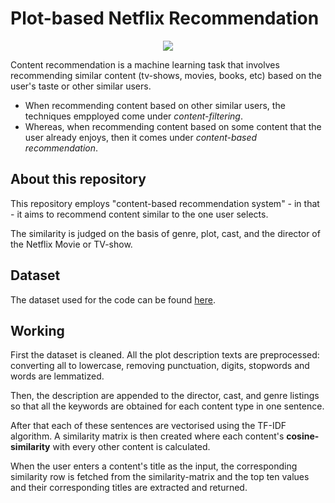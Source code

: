 # Plot-based Netflix Recommendation
<p align = "center">
<img src = "https://forthebadge.com/images/badges/made-with-python.svg">
</p>
Content recommendation is a machine learning task that involves recommending similar content (tv-shows, movies, books, etc) based on the user's taste or other similar users.


* When recommending content based on other similar users, the techniques empployed come under *content-filtering*.
* Whereas, when recommending content based on some content that the user already enjoys, then it comes under *content-based recommendation*.

## About this repository

This repository employs "content-based recommendation system" - in that - it aims to recommend content similar to the one user selects.

The similarity is judged on the basis of genre, plot, cast, and the director of the Netflix Movie or TV-show.

## Dataset

The dataset used for the code can be found [here](https://www.kaggle.com/shivamb/netflix-shows).

## Working

First the dataset is cleaned. All the plot description texts are preprocessed: converting all to lowercase, removing punctuation, digits, stopwords and words are lemmatized. 

Then, the description are appended to the director, cast, and genre listings so that all the keywords are obtained for each content type in one sentence.

After that each of these sentences are vectorised using the TF-IDF algorithm. A similarity matrix is then created where each content's **cosine-similarity** with every other content is calculated.

When the user enters a content's title as the input, the corresponding similarity row is fetched from the similarity-matrix and the top ten values and their corresponding titles are extracted and returned.

